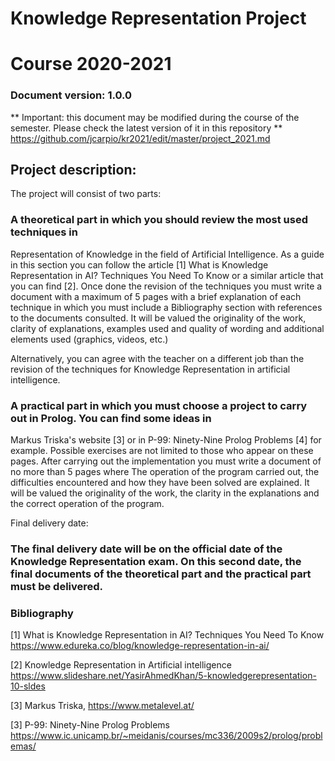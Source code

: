# Knowledge Representation Project
# Course 2020-2021
### Document version: 1.0.0

** Important: this document may be modified during the course of the semester. Please check the latest version of it in this repository ** https://github.com/jcarpio/kr2021/edit/master/project_2021.md


## Project description:

The project will consist of two parts:

### A theoretical part in which you should review the most used techniques in
Representation of Knowledge in the field of Artificial Intelligence. As a guide in this section you can follow the article [1]
What is Knowledge Representation in AI? Techniques You Need To Know or a similar article that you can find [2]. Once done
the revision of the techniques you must write a document with a maximum of 5 pages with a brief explanation of each
technique in which you must include a Bibliography section with references to the documents consulted. It will be valued
the originality of the work,
clarity of explanations, examples used and quality of wording and additional elements used
(graphics, videos, etc.) 

Alternatively, you can agree with the teacher on a different job than the revision of the techniques for Knowledge Representation in artificial intelligence.

### A practical part in which you must choose a project to carry out in Prolog. You can find some ideas in
Markus Triska's website [3] or in P-99: Ninety-Nine Prolog Problems [4] for example. Possible exercises are not limited
to those who appear on these pages. After carrying out the implementation you must write a document of no more than 5 pages where
The operation of the program carried out, the difficulties encountered and how they have been solved are explained. It will be valued
the originality of the work, the clarity in the explanations and the correct operation of the program.

Final delivery date:
    
### The final delivery date will be on the official date of the Knowledge Representation exam. On this second date, the final documents of the theoretical part and the practical part must be delivered.

### Bibliography

[1] What is Knowledge Representation in AI? Techniques You Need To Know 
https://www.edureka.co/blog/knowledge-representation-in-ai/

[2] Knowledge Representation in Artificial intelligence  
https://www.slideshare.net/YasirAhmedKhan/5-knowledgerepresentation-10-sldes

[3] Markus Triska, https://www.metalevel.at/

[3] P-99: Ninety-Nine Prolog Problems
https://www.ic.unicamp.br/~meidanis/courses/mc336/2009s2/prolog/problemas/
